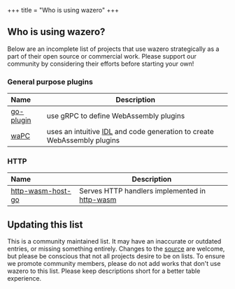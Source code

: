 +++
title = "Who is using wazero"
+++

## Who is using wazero?

Below are an incomplete list of projects that use wazero strategically as a
part of their open source or commercial work. Please support our community by
considering their efforts before starting your own!

### General purpose plugins

| Name           | Description                                                                                 |
|:---------------|---------------------------------------------------------------------------------------------|
| [go-plugin][2] | use gRPC to define WebAssembly plugins                                                      |
| [waPC][5]      | uses an intuitive [IDL][6] and code generation to create WebAssembly plugins |

### HTTP

| Name                   | Description                                        |
|:-----------------------|----------------------------------------------------|
| [http-wasm-host-go][3] | Serves HTTP handlers implemented in [http-wasm][4] |

## Updating this list

This is a community maintained list. It may have an inaccurate or outdated
entries, or missing something entirely. Changes to the [source][1] are
welcome, but please be conscious that not all projects desire to be on lists.
To ensure we promote community members, please do not add works that don't use
wazero to this list. Please keep descriptions short for a better table
experience.

[1]: https://github.com/tetratelabs/wazero/tree/main/site/content/community/users.md
[2]: https://github.com/knqyf263/go-plugin
[3]: https://github.com/http-wasm/http-wasm-host-go
[4]: https://http-wasm.io
[5]: https://wapc.io
[6]: https://apexlang.io
